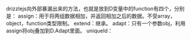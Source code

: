 drizzlejs向外部暴漏出来的方法，也就是放到D变量中的function有四个，分别是：
assign：用于将两组数据相加，并返回相加之后的数据。不受array，object，function类型限制。
extend：继承。
adapt：只有一个参数obj，利用assign将obj叠加到D.Adapt里面。
uniqueId：
